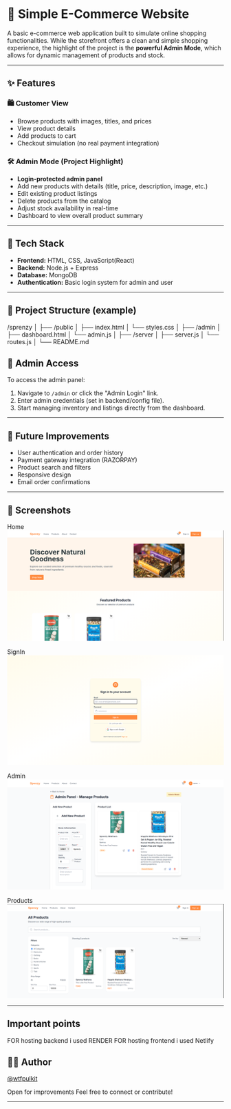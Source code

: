 # 🛒 Simple E-Commerce Website

A basic e-commerce web application built to simulate online shopping functionalities. While the storefront offers a clean and simple shopping experience, the highlight of the project is the **powerful Admin Mode**, which allows for dynamic management of products and stock.

---

## ✨ Features

### 🛍️ Customer View
- Browse products with images, titles, and prices
- View product details
- Add products to cart
- Checkout simulation (no real payment integration)

### 🛠️ Admin Mode (Project Highlight)
- **Login-protected admin panel**
- Add new products with details (title, price, description, image, etc.)
- Edit existing product listings
- Delete products from the catalog
- Adjust stock availability in real-time
- Dashboard to view overall product summary

---

## 🚀 Tech Stack

- **Frontend:** HTML, CSS, JavaScript(React)
- **Backend:** Node.js + Express 
- **Database:** MongoDB 
- **Authentication:** Basic login system for admin and user

---

## 📂 Project Structure (example)
/sprenzy
│
├── /public
│ ├── index.html
│ └── styles.css
│
├── /admin
│ ├── dashboard.html
│ └── admin.js
│
├── /server
│ ├── server.js
│ └── routes.js
│
└── README.md

## 🔐 Admin Access

To access the admin panel:

1. Navigate to `/admin` or click the "Admin Login" link.
2. Enter admin credentials (set in backend/config file).
3. Start managing inventory and listings directly from the dashboard.

---

## 🧪 Future Improvements

- User authentication and order history
- Payment gateway integration (RAZORPAY)
- Product search and filters
- Responsive design
- Email order confirmations

---

## 📸 Screenshots
 Home
![text](/frontend/public/Home.png "title")

SignIn
![text](/frontend/public/SignIn.png "title")

Admin
![text](/frontend/public/Admin.png "title")

Products
![text](/frontend/public/Products.png "title")

---

## Important points
FOR hosting backend i used RENDER
FOR hosting frontend i used Netlify

## 🧑‍💻 Author

[@wtfpulkit](https://github.com/pulkit777exe)

Open for improvements
Feel free to connect or contribute!

---
